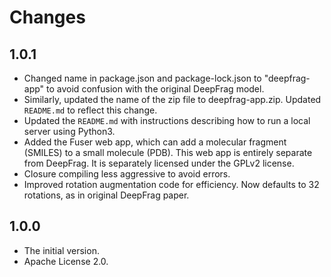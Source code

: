 Changes
=======

1.0.1
-----

* Changed name in package.json and package-lock.json to "deepfrag-app" to
  avoid confusion with the original DeepFrag model.
* Similarly, updated the name of the zip file to deepfrag-app.zip. Updated
  `README.md` to reflect this change.
* Updated the `README.md` with instructions describing how to run a local
  server using Python3.
* Added the Fuser web app, which can add a molecular fragment (SMILES) to a
  small molecule (PDB). This web app is entirely separate from DeepFrag. It is
  separately licensed under the GPLv2 license.
* Closure compiling less aggressive to avoid errors.
* Improved rotation augmentation code for efficiency. Now defaults to 32
  rotations, as in original DeepFrag paper.


1.0.0
-----

* The initial version.
* Apache License 2.0.
